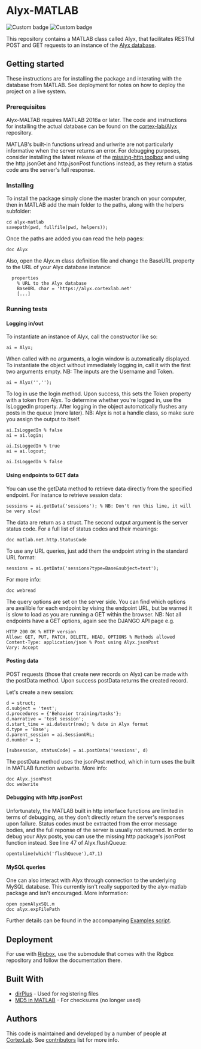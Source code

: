 # Alyx-MATLAB
![Custom badge](https://img.shields.io/endpoint.svg?url=https%3A%2F%2Fgladius.serveo.net%2Fcoverage%2Falyx-matlab%2Fdev)
![Custom badge](https://img.shields.io/endpoint.svg?url=https%3A%2F%2Fgladius.serveo.net%2Fstatus%2Falyx-matlab%2Fdev)

This repository contains a MATLAB class called Alyx, that facilitates RESTful POST and GET requests to an instance of the [Alyx database](http://alyx.readthedocs.io/en/latest/). 

## Getting started

These instructions are for installing the package and interating with the database from MATLAB.  See deployment for notes on how to deploy the project on a live system.

### Prerequisites
Alyx-MALTAB requires MATLAB 2016a or later.  The code and instructions for installing the actual database can be found on the [cortex-lab/Alyx](https://github.com/cortex-lab/Alyx) repository.

MATLAB's built-in functions urlread and urlwrite are not particularly informative when the server returns an error.  For debugging purposes, consider installing the latest release of the [missing-http toolbox](https://github.com/psexton/missing-http/releases) and using the http.jsonGet and http.jsonPost functions instead, as they return a status code ans the server's full response.

### Installing
To install the package simply clone the master branch on your computer, then in MATLAB add the main folder to the paths, along with the helpers subfolder:
```
cd alyx-matlab
savepath(pwd, fullfile(pwd, helpers));
```

Once the paths are added you can read the help pages:
```
doc Alyx
```

Also, open the Alyx.m class definition file and change the BaseURL property to the URL of your Alyx database instance:
```
  properties
    % URL to the Alyx database
    BaseURL char = 'https://alyx.cortexlab.net'
    [...]
```

### Running tests

#### Logging in/out
To instantiate an instance of Alyx, call the constructor like so:
```
ai = Alyx;
```

When called with no arguments, a login window is automatically displayed.
To instantiate the object without immediately logging in, call it with
the first two arguments empty.  NB: The inputs are the Username and
Token.
```
ai = Alyx('','');
```

To log in use the login method.  Upon success, this sets the Token
property with a token from Alyx.  To determine whether you're logged in,
use the IsLoggedIn property. After logging in the object automatically
flushes any posts in the queue (more later). NB: Alyx is not a handle
class, so make sure you assign the output to itself.
```
ai.IsLoggedIn % false
ai = ai.login;

ai.IsLoggedIn % true
ai = ai.logout;

ai.IsLoggedIn % false
```

#### Using endpoints to GET data
You can use the getData method to retrieve data directly from the
specified endpoint.  For instance to retrieve session data:
```
sessions = ai.getData('sessions'); % NB: Don't run this line, it will be very slow!
```

The data are return as a struct.  The second output argument is the
server status code.  For a full list of status codes and their meanings:
```
doc matlab.net.http.StatusCode
```

To use any URL queries, just add them the endpoint string in the standard
URL format:
```
sessions = ai.getData('sessions?type=Base&subject=test');
```

For more info:
```
doc webread
```

The query options are set on the server side.  You can find which options
are availible for each endpoint by vising the endpoint URL, but be warned
it is slow to load as you are running a GET within the browser.  NB: Not
all endpoints have a GET options, again see the DJANGO API page
e.g.
```
HTTP 200 OK % HTTP version
Allow: GET, PUT, PATCH, DELETE, HEAD, OPTIONS % Methods allowed
Content-Type: application/json % Post using Alyx.jsonPost
Vary: Accept
```

#### Posting data
POST requests (those that create new records on Alyx) can be made with
the postData method.  Upon success postData returns the created record.

Let's create a new session:
```
d = struct;
d.subject = 'test';
d.procedures = {'Behavior training/tasks'};
d.narrative = 'test session';
d.start_time = ai.datestr(now); % date in Alyx format
d.type = 'Base';
d.parent_session = ai.SessionURL;
d.number = 1;

[subsession, statusCode] = ai.postData('sessions', d)
```

The postData method uses the jsonPost method, which in turn uses the
built in MATLAB function webwrite.  More info:
```
doc Alyx.jsonPost
doc webwrite
```

#### Debugging with http.jsonPost
Unfortunately, the MATLAB built in http interface functions are limited
in terms of debugging, as they don't directly return the server's
responses upon failure.  Status codes must be extracted from the error
message bodies, and the full reponse of the server is usually not
returned.  In order to debug your Alyx posts, you can use the missing
http package's jsonPost function instead.  See line 47 of
Alyx.flushQueue:
```
opentoline(which('flushQueue'),47,1)
```

#### MySQL queries
One can also interact with Alyx through connection to the underlying
MySQL database.  This currently isn't really supported by the alyx-matlab
package and isn't encouraged.  More information:
```
open openAlyxSQL.m
doc alyx.expFilePath
```

Further details can be found in the accompanying [Examples script](https://github.com/cortex-lab/alyx-matlab/blob/alyx-as-class/Examples.m).

## Deployment
For use with [Rigbox](https://github.com/cortex-lab/Rigbox), use the submodule that comes with the Rigbox repository and follow the documentation there.

## Built With
* [dirPlus](https://uk.mathworks.com/matlabcentral/fileexchange/60716-dirplus) - Used for registering files
* [MD5 in MATLAB](https://uk.mathworks.com/matlabcentral/fileexchange/7919-md5-in-matlab) - For checksums (no longer used)

## Authors
This code is maintained and developed by a number of people at [CortexLab](https://www.ucl.ac.uk/cortexlab).  See [contributors](https://github.com/cortex-lab/alyx-matlab/graphs/contributors) list for more info.
